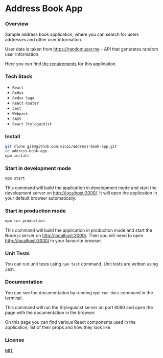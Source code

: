 # Address Book App

### Overview

Sample address book application, where you can search for users addresses and other user information.

User data is taken from https://randomuser.me - API that generates random user information.

Here you can find [the requirements](https://github.com/vicpi/react-start/blob/master/REQUIREMENTS) for this application.

### Tech Stack

- `React`
- `Redux`
- `Redux Saga`
- `React Router`
- `Jest`
- `Webpack`
- `SASS`
- `React Styleguidist`

### Install

```sh
git clone git@github.com:vicpi/address-book-app.git
cd address-book-app
npm install
```

### Start in development mode

```sh
npm start
```

This command will build the application in development mode and start the development server on [http://localhost:3000/](http://localhost:3000/).
It will open the application in your default browser automatically.

### Start in production mode

```sh
npm run production
```

This command will build the application in production mode and start the Node.js server on [http://localhost:3000/](http://localhost:3000/).
Then you will need to open [http://localhost:3000/](http://localhost:3000/) in your favourite browser.

### Unit Tests

You can run unit tests using ```npm test``` command. Unit tests are written using Jest.

### Documentation

You can see the documentation by running `npm run docs` command in the terminal.

This command will run the Styleguidist server on port 6060 and open the page with the documentation in the browser.

On this page you can find various React components used in the application, list of their props and how they look like.

### License

[MIT](https://github.com/vicpi/address-book-app/blob/master/LICENSE)